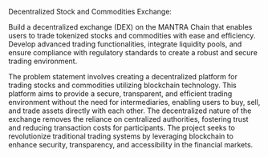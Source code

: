 Decentralized Stock and Commodities Exchange:

Build a decentralized exchange (DEX) on the MANTRA Chain that enables users to trade tokenized stocks and commodities with ease and efficiency. Develop advanced trading functionalities, integrate liquidity pools, and ensure compliance with regulatory standards to create a robust and secure trading environment.

The problem statement involves creating a decentralized platform for trading stocks and commodities utilizing blockchain technology. This platform aims to provide a secure, transparent, and efficient trading environment without the need for intermediaries, enabling users to buy, sell, and trade assets directly with each other. The decentralized nature of the exchange removes the reliance on centralized authorities, fostering trust and reducing transaction costs for participants. The project seeks to revolutionize traditional trading systems by leveraging blockchain to enhance security, transparency, and accessibility in the financial markets.
